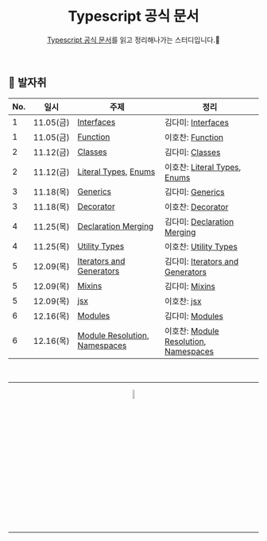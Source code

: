 <div align=center>
<h1> Typescript 공식 문서 </h1>

[Typescript 공식 문서](https://typescript-kr.github.io/pages/the-handbook.html)를 읽고 정리해나가는 스터디입니다.🌱

</div>

<br />

## 🐾 발자취

<table>
    <thead>
        <tr>
            <th> No. </th>
            <th> 일시 </th>
            <th> 주제 </th>
            <th> 정리 </th>
        </tr>
    </thead>
    <tbody>
        <tr>
            <td> 1 </td>
            <td> 11.05(금) </td>
            <td> <a href="https://typescript-kr.github.io/pages/interfaces.html">Interfaces</a> </td>
            <td>  
                김다미: <a href="./docs/interfaces.md">Interfaces</a>
            </td>
        </tr>
        <tr>
            <td> 1 </td>
            <td> 11.05(금) </td>
            <td> <a href="https://typescript-kr.github.io/pages/functions.html">Function</a> </td>
            <td>  
                이호찬: <a href="./docs/Function.md">Function</a>
            </td>
        </tr>
        <tr>
            <td> 2 </td>
            <td> 11.12(금) </td>
            <td> <a href="https://typescript-kr.github.io/pages/classes.html">Classes</a> </td>
            <td>  
                김다미: <a href="./docs/Classes.md">Classes</a>
            </td>
        </tr>
        <tr>
            <td> 2 </td>
            <td> 11.12(금) </td>
            <td> <a href="https://typescript-kr.github.io/pages/literal-types.html">Literal Types</a>, <a href="https://typescript-kr.github.io/pages/enums.html">Enums</a> </td>
            <td>  
                이호찬: <a href="./docs/Literal-types.md">Literal Types</a>, <a href="./docs/Enums.md">Enums</a>
            </td>
        </tr>
        <tr>
            <td> 3 </td>
            <td> 11.18(목) </td>
            <td> <a href="https://typescript-kr.github.io/pages/generics.html">Generics</a> </td>
            <td>  
                김다미: <a href="./docs/Generics.md">Generics</a>
            </td>
        </tr>
        <tr>
            <td> 3 </td>
            <td> 11.18(목) </td>
            <td> <a href="https://typescript-kr.github.io/pages/decorators.html">Decorator</a> </td>
            <td>  
                이호찬: <a href="./docs/Decorators.md">Decorator</a>
            </td>
        </tr>
         <tr>
            <td> 4 </td>
            <td> 11.25(목) </td>
            <td> <a href="https://typescript-kr.github.io/pages/declaration-merging.html">Declaration Merging</a></td>
            <td>  
                김다미: <a href="./docs/Declaration-Merging.md">Declaration Merging</a>
            </td>
        </tr>
        <tr>
            <td> 4 </td>
            <td> 11.25(목) </td>
            <td> <a href="https://typescript-kr.github.io/pages/utility-types.html">Utility Types</a></td>
            <td>  
                이호찬: <a href="./docs/Utility-types.md">Utility Types</a>
            </td>
        </tr>
        <tr>
            <td> 5 </td>
            <td> 12.09(목) </td>
            <td> <a href="https://typescript-kr.github.io/pages/iterators-and-generators.html">Iterators and Generators</a></td>
            <td>  
                김다미: <a href="./docs/Iterables.md">Iterators and Generators</a>
            </td>
        </tr>
        <tr>
            <td> 5 </td>
            <td> 12.09(목) </td>
            <td> <a href="https://typescript-kr.github.io/pages/mixins.html">Mixins</a></td>
            <td>  
                김다미: <a href="./docs/Mixin.md">Mixins</a>
            </td>
        </tr>
        <tr>
            <td> 5 </td>
            <td> 12.09(목) </td>
            <td> <a href="https://typescript-kr.github.io/pages/jsx.html">jsx</a></td>
            <td>  
                이호찬: <a href="./docs/Jsx.md">jsx</a>
            </td>
        </tr>
        <tr>
            <td> 6 </td>
            <td> 12.16(목) </td>
            <td> <a href="https://typescript-kr.github.io/pages/modules.html">Modules</a></td>
            <td>  
                김다미: <a href="./docs/Modules.md">Modules</a>
            </td>
        </tr>
        <tr>
            <td> 6 </td>
            <td> 12.16(목) </td>
            <td> <a href="https://typescript-kr.github.io/pages/module-resolution.html">Module Resolution</a>, <a href="https://typescript-kr.github.io/pages/namespaces.html">Namespaces</a></td>
            <td>  
                이호찬: <a href="./docs/Module-resolution.md">Module Resolution</a>, <a href="./docs/Namespaces.md">Namespaces</a>
            </td>
        </tr>
    </tbody>
</table>

<br />
<hr />
<p align="center">
    <img width="7%" alt="_2021-05-12__1 58 58" src="https://user-images.githubusercontent.com/25525648/117926239-69859c00-b333-11eb-88d1-3c59bd5cf166.png">
</p>
<hr />
